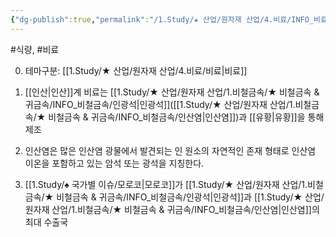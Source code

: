 ```yaml
---
{"dg-publish":true,"permalink":"/1.Study/★ 산업/원자재 산업/4.비료/INFO_비료/인산계 비료/","created":"2024-11-20T21:02:28.951+09:00","updated":"2025-06-03T20:07:20.654+09:00"}
---
```


#식량, #비료 

0. 테마구분: [[1.Study/★ 산업/원자재 산업/4.비료/비료\|비료]]



1. [[인산\|인산]]계 비료는 [[1.Study/★ 산업/원자재 산업/1.비철금속/★ 비철금속 & 귀금속/INFO_비철금속/인광석\|인광석]]([[1.Study/★ 산업/원자재 산업/1.비철금속/★ 비철금속 & 귀금속/INFO_비철금속/인산염\|인산염]])과 [[유황\|유황]]을 통해 제조
2. 인산염은  많은 인산염 광물에서 발견되는 인 원소의 자연적인 존재 형태로 인산염 이온을 포함하고 있는 암석 또는 광석을 지칭한다.
3. [[1.Study/♠ 국가별 이슈/모로코\|모로코]]가 [[1.Study/★ 산업/원자재 산업/1.비철금속/★ 비철금속 & 귀금속/INFO_비철금속/인광석\|인광석]]과 [[1.Study/★ 산업/원자재 산업/1.비철금속/★ 비철금속 & 귀금속/INFO_비철금속/인산염\|인산염]]의 최대 수출국